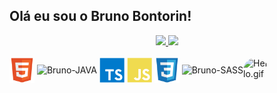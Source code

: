 ## Olá eu sou o Bruno Bontorin!

<div style="display: flex; align-items: center; justify-content: center;">
  <a href="https://github.com/Bruno-Bontorin">
  <img height="180em" src="https://github-readme-stats.vercel.app/api?username=Bruno-Bontorin&show_icons=true&theme=radical&include_all_commits=true&count_private=true"/>
  <img height="180em" src="https://github-readme-stats.vercel.app/api/top-langs/?username=Bruno-Bontorin&layout=compact&langs_count=7&theme=radical"/>
</div>

 <div style="display: inline-block;"><br>
  <img align="center" height="40" width="40" src="https://raw.githubusercontent.com/devicons/devicon/master/icons/html5/html5-original.svg" alt="Bruno-HTML">
  <img align="center" height="40" width="40" src="https://cdn.jsdelivr.net/gh/devicons/devicon/icons/java/java-original.svg" alt="Bruno-JAVA">
  <img align="center" height="40" width="40" src="https://raw.githubusercontent.com/devicons/devicon/master/icons/typescript/typescript-plain.svg" alt="Bruno-TS">
  <img align="center" height="40" width="40" src="https://raw.githubusercontent.com/devicons/devicon/master/icons/javascript/javascript-plain.svg" alt="Bruno-JS">
  <img align="center" height="40" width="40" src="https://raw.githubusercontent.com/devicons/devicon/master/icons/css3/css3-original.svg" alt="Bruno-CSS">
  <img align="center" height="40" width="40" src="https://cdn.jsdelivr.net/gh/devicons/devicon/icons/sass/sass-original.svg" alt="Bruno-SASS">
  <img align="right" style="border-radius:50px;" height="150" width="40" src="https://media.giphy.com/media/j6ZhcAyUctYrj2ueBi/giphy.gif" alt="Hello.gif">
</div>










<!--
- 🔭 I’m currently working on ...
- 🌱 I’m currently learning ...
- 👯 I’m looking to collaborate on ...
- 🤔 I’m looking for help with ...
- 💬 Ask me about ...
- 📫 How to reach me: ...
- 😄 Pronouns: ...
- ⚡ Fun fact: ...
-->
